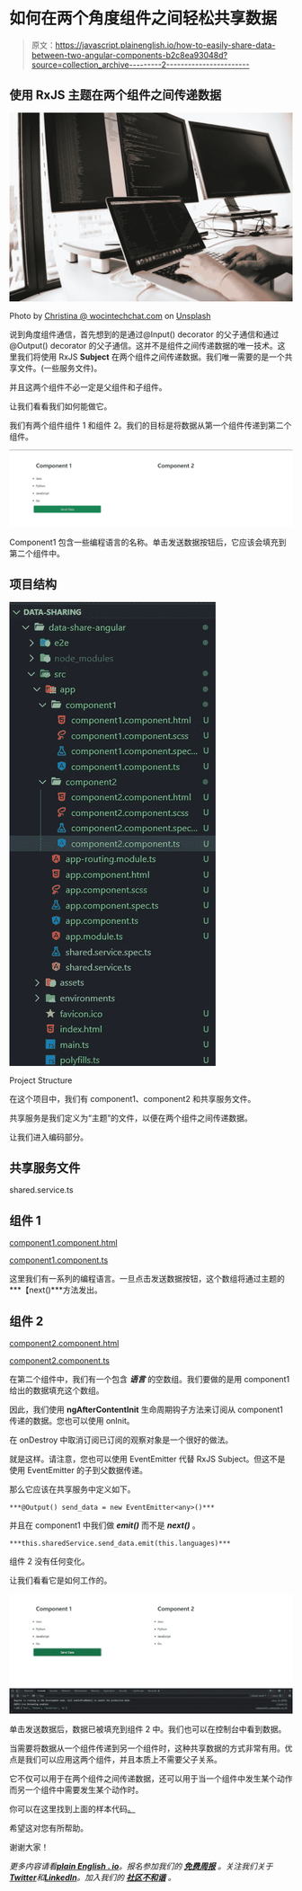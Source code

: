 # 如何在两个角度组件之间轻松共享数据

> 原文：<https://javascript.plainenglish.io/how-to-easily-share-data-between-two-angular-components-b2c8ea93048d?source=collection_archive---------2----------------------->

## 使用 RxJS 主题在两个组件之间传递数据

![](img/336de14f4dfe7be5c3b24705a3ba0f69.png)

Photo by [Christina @ wocintechchat.com](https://unsplash.com/@wocintechchat?utm_source=unsplash&utm_medium=referral&utm_content=creditCopyText) on [Unsplash](https://unsplash.com/s/photos/hosting?utm_source=unsplash&utm_medium=referral&utm_content=creditCopyText)

说到角度组件通信，首先想到的是通过@Input() decorator 的父子通信和通过@Output() decorator 的父子通信。这并不是组件之间传递数据的唯一技术。这里我们将使用 RxJS **Subject** 在两个组件之间传递数据。我们唯一需要的是一个共享文件。(一些服务文件)。

并且这两个组件不必一定是父组件和子组件。

让我们看看我们如何能做它。

我们有两个组件组件 1 和组件 2。我们的目标是将数据从第一个组件传递到第二个组件。

![](img/d7ce7e8a34cdae231416919ce3e2fc9a.png)

Component1 包含一些编程语言的名称。单击发送数据按钮后，它应该会填充到第二个组件中。

## 项目结构

![](img/0f854d73885d8ea38c10e7a9e71adfa9.png)

Project Structure

在这个项目中，我们有 component1、component2 和共享服务文件。

共享服务是我们定义为“主题”的文件，以便在两个组件之间传递数据。

让我们进入编码部分。

## 共享服务文件

shared.service.ts

## 组件 1

[component1.component.html](https://gist.github.com/Kanchana46/bbfdfd38b4c4b27d04b88c95d279e572#file-component1-component-html)

[component1.component.ts](https://gist.github.com/Kanchana46/66bf6ae890cdbf072af1fd298656e553#file-component1-component-ts)

这里我们有一系列的编程语言。一旦点击发送数据按钮，这个数组将通过主题的***【next()***方法发出。

## 组件 2

[component2.component.html](https://gist.github.com/Kanchana46/ccf6836ebadc9b1cbcdd4a82bdede23a#file-component2-component-html)

[component2.component.ts](https://gist.github.com/Kanchana46/abdc1bcbd2f27f510990d4323d60479d#file-component2-component-ts)

在第二个组件中，我们有一个包含 ***语言*** 的空数组。我们要做的是用 component1 给出的数据填充这个数组。

因此，我们使用 **ngAfterContentInit** 生命周期钩子方法来订阅从 component1 传递的数据。您也可以使用 onInit。

在 onDestroy 中取消订阅已订阅的观察对象是一个很好的做法。

就是这样。请注意，您也可以使用 EventEmitter 代替 RxJS Subject。但这不是使用 EventEmitter 的子到父数据传递。

那么它应该在共享服务中定义如下。

```
***@Output() send_data = new EventEmitter<any>()***
```

并且在 component1 中我们做 ***emit()*** 而不是 ***next()*** 。

```
***this.sharedService.send_data.emit(this.languages)***
```

组件 2 没有任何变化。

让我们看看它是如何工作的。

![](img/ce5754af3e2c17afd29b6fd92932aeb2.png)

单击发送数据后，数据已被填充到组件 2 中。我们也可以在控制台中看到数据。

当需要将数据从一个组件传递到另一个组件时，这种共享数据的方式非常有用。优点是我们可以应用这两个组件，并且本质上不需要父子关系。

它不仅可以用于在两个组件之间传递数据，还可以用于当一个组件中发生某个动作而另一个组件中需要发生某个动作时。

你可以在这里找到上面的样本代码[。](https://github.com/Kanchana46/angular-share-data.git)

希望这对您有所帮助。

谢谢大家！

*更多内容请看*[***plain English . io***](https://plainenglish.io/)*。报名参加我们的* [***免费周报***](http://newsletter.plainenglish.io/) *。关注我们关于*[***Twitter***](https://twitter.com/inPlainEngHQ)*和*[***LinkedIn***](https://www.linkedin.com/company/inplainenglish/)*。加入我们的* [***社区不和谐***](https://discord.gg/GtDtUAvyhW) *。*